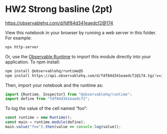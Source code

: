 # HW2 Strong basline (2pt)

https://observablehq.com/d/fdf84d341eaedcf2@174

View this notebook in your browser by running a web server in this folder. For
example:

~~~sh
npx http-server
~~~

Or, use the [Observable Runtime](https://github.com/observablehq/runtime) to
import this module directly into your application. To npm install:

~~~sh
npm install @observablehq/runtime@5
npm install https://api.observablehq.com/d/fdf84d341eaedcf2@174.tgz?v=3
~~~

Then, import your notebook and the runtime as:

~~~js
import {Runtime, Inspector} from "@observablehq/runtime";
import define from "fdf84d341eaedcf2";
~~~

To log the value of the cell named “foo”:

~~~js
const runtime = new Runtime();
const main = runtime.module(define);
main.value("foo").then(value => console.log(value));
~~~
